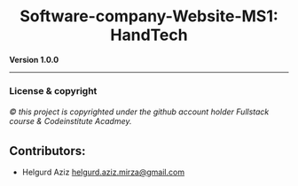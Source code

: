 <h1 align="center"> Software-company-Website-MS1: HandTech </h1>
<strong align="center">Version 1.0.0 </strong>

-------------------------
### License & copyright
###### © this project is copyrighted under the github account holder Fullstack course & Codeinstitute Acadmey.


## Contributors: 
- Helgurd Aziz  <helgurd.aziz.mirza@gmail.com>


